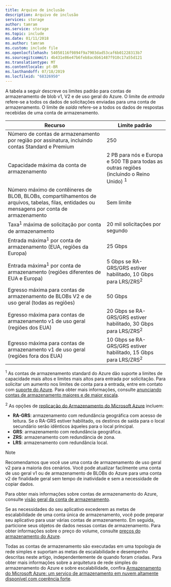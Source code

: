 ```yaml
---
title: Arquivo de inclusão
description: Arquivo de inclusão
services: storage
author: tamram
ms.service: storage
ms.topic: include
ms.date: 01/11/2018
ms.author: tamram
ms.custom: include file
ms.openlocfilehash: 54050116f9894f9a7903dad53caf6b01228313b7
ms.sourcegitcommit: 4b431e86e47b6feb8ac6b61487f910c17a55d121
ms.translationtype: MT
ms.contentlocale: pt-BR
ms.lasthandoff: 07/18/2019
ms.locfileid: "68326950"
---
```

A tabela a seguir descreve os limites padrão para contas de armazenamento de blob v1, V2 e de uso geral do Azure. O limite de *entrada* refere-se a todos os dados de solicitações enviadas para uma conta de armazenamento. O limite de *saída* refere-se a todos os dados de respostas recebidas de uma conta de armazenamento.

| Recurso | Limite padrão |
| --- | --- |
| Número de contas de armazenamento por região por assinatura, incluindo contas Standard e Premium | 250 |
| Capacidade máxima da conta de armazenamento | 2 PB para nós e Europa e 500 TB para todas as outras regiões (incluindo o Reino Unido) <sup>1</sup>|
| Número máximo de contêineres de BLOB, BLOBs, compartilhamentos de arquivos, tabelas, filas, entidades ou mensagens por conta de armazenamento | Sem limite |
| Taxa<sup>1</sup> máxima de solicitação por conta de armazenamento | 20 mil solicitações por segundo |
| Entrada máxima<sup>1</sup> por conta de armazenamento (EUA, regiões da Europa) | 25 Gbps |
| Entrada máxima<sup>1</sup> por conta de armazenamento (regiões diferentes de EUA e Europa) | 5 Gbps se RA-GRS/GRS estiver habilitado, 10 Gbps para LRS/ZRS<sup>2</sup> |
| Egresso máxima para contas de armazenamento de BLOBs V2 e de uso geral (todas as regiões) | 50 Gbps |
| Egresso máxima para contas de armazenamento v1 de uso geral (regiões dos EUA) | 20 Gbps se RA-GRS/GRS estiver habilitado, 30 Gbps para LRS/ZRS<sup>2</sup> |
| Egresso máxima para contas de armazenamento v1 de uso geral (regiões fora dos EUA) | 10 Gbps se RA-GRS/GRS estiver habilitado, 15 Gbps para LRS/ZRS<sup>2</sup> |

<sup>1</sup> As contas de armazenamento standard do Azure dão suporte a limites de capacidade mais altos e limites mais altos para entrada por solicitação. Para solicitar um aumento nos limites de conta para a entrada, entre em contato com [suporte do Azure](https://azure.microsoft.com/support/faq/). Para obter mais informações, consulte [anunciando contas de armazenamento maiores e de maior escala](https://azure.microsoft.com/blog/announcing-larger-higher-scale-storage-accounts/).

<sup>2</sup> As opções de [replicação do Armazenamento do Microsoft Azure](https://docs.microsoft.com/azure/storage/common/storage-redundancy) incluem:

- **RA-GRS**: armazenamento com redundância geográfica com acesso de leitura. Se o RA-GRS estiver habilitado, os destinos de saída para o local secundário serão idênticos àqueles para o local principal.
- **GRS**: armazenamento com redundância geográfica.
- **ZRS**: armazenamento com redundância de zona.
- **LRS**: armazenamento com redundância local.

> [!NOTE]
> Recomendamos que você use uma conta de armazenamento de uso geral v2 para a maioria dos cenários. Você pode atualizar facilmente uma conta de uso geral v1 ou de armazenamento de BLOBs do Azure para uma conta v2 de finalidade geral sem tempo de inatividade e sem a necessidade de copiar dados.
>
> Para obter mais informações sobre contas de armazenamento do Azure, consulte [visão geral da conta de armazenamento](../articles/storage/common/storage-account-overview.md).

Se as necessidades do seu aplicativo excederem as metas de escalabilidade de uma conta única de armazenamento, você pode preparar seu aplicativo para usar várias contas de armazenamento. Em seguida, particione seus objetos de dados nessas contas de armazenamento. Para obter informações sobre o preço do volume, consulte [preços do armazenamento do Azure](https://azure.microsoft.com/pricing/details/storage/).

Todas as contas de armazenamento são executadas em uma topologia de rede simples e suportam as metas de escalabilidade e desempenho descritas neste artigo, independentemente de quando foram criadas. Para obter mais informações sobre a arquitetura de rede simples do armazenamento do Azure e sobre escalabilidade, confira [Armazenamento do Microsoft Azure: um serviço de armazenamento em nuvem altamente disponível com coerência forte](http://blogs.msdn.com/b/windowsazurestorage/archive/2011/11/20/windows-azure-storage-a-highly-available-cloud-storage-service-with-strong-consistency.aspx).

